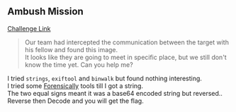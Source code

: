 **Ambush Mission**
-------------
[Challenge Link](https://mega.nz/#!TKZ3DabY!BEUHD7VJvq_b-M22eD4VfHv_PPBnW2m7CZUfMbveZYw)  

> Our team had intercepted the communication between the target with his fellow and found this image.  
> It looks like they are going to meet in specific place, but we still don't know the time yet. Can you help me?

I tried `strings`, `exiftool` and `binwalk` but found nothing interesting.  
I tried some [Forensically](https://29a.ch/photo-forensics/) tools till I got a string.  
The two equal signs meant it was a base64 encoded string but reversed.. Reverse then Decode and you will get the flag.
